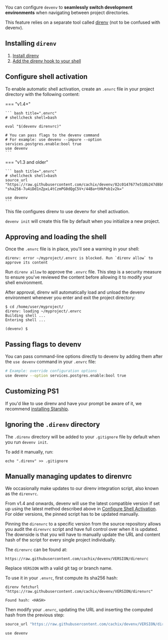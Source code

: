 You can configure ``devenv`` to **seamlessly switch development environments** when navigating between project directories.

This feature relies on a separate tool called [direnv](https://direnv.net) (not to be confused with devenv).

## Installing ``direnv``

1. [Install direnv](https://direnv.net/docs/installation.html#from-system-packages)
2. [Add the direnv hook to your shell](https://direnv.net/docs/hook.html)

## Configure shell activation

To enable automatic shell activation, create an `.envrc` file in your project directory with the following content:

=== "v1.4+"

    ``` bash title=".envrc"
    # shellcheck shell=bash

    eval "$(devenv direnvrc)"

    # You can pass flags to the devenv command
    # For example: use devenv --impure --option services.postgres.enable:bool true
    use devenv
    ```

=== "v1.3 and older"

    ``` bash title=".envrc"
    # shellcheck shell=bash
    source_url "https://raw.githubusercontent.com/cachix/devenv/82c0147677e510b247d8b9165c54f73d32dfd899/direnvrc" "sha256-7u4iDd1nZpxL4tCzmPG0dQgC5V+/44Ba+tHkPob1v2k="

    use devenv
    ```

This file configures direnv to use devenv for shell activation.

`devenv init` will create this file by default when you initialize a new project.

## Approving and loading the shell

Once the `.envrc` file is in place, you'll see a warning in your shell:

```
direnv: error ~/myproject/.envrc is blocked. Run `direnv allow` to approve its content
```

Run `direnv allow` to approve the `.envrc` file. This step is a security measure to ensure you've reviewed the content before allowing it to modify your shell environment.

After approval, direnv will automatically load and unload the devenv environment whenever you enter and exit the project directory:

```shell-session
$ cd /home/user/myproject/
direnv: loading ~/myproject/.envrc
Building shell ...
Entering shell ...

(devenv) $
```

## Passing flags to devenv

You can pass command-line options directly to devenv by adding them after the `use devenv` command in your `.envrc` file:

```bash
# Example: override configuration options
use devenv --option services.postgres.enable:bool true
```

## Customizing PS1

If you'd like to use direnv and have your prompt be aware of it,
we recommend [installing Starship](https://starship.rs/guide/).

## Ignoring the `.direnv` directory

The `.direnv` directory will be added to your `.gitignore` file by default when you run `devenv init`.

To add it manually, run:

```shell-session
echo ".direnv" >> .gitignore
```

## Manually managing updates to direnvrc

We occasionally make updates to our direnv integration script, also known as the `direnvrc`.

From v1.4 and onwards, devenv will use the latest compatible version if set up using the latest method described above in [Configure Shell Activation](#configure-shell-activation).
For older versions, the pinned script has to be updated manually.

Pinning the `direnvrc` to a specific version from the source repository allows you audit the `direnvrc` script and have full control over when it is updated.
The downside is that you will have to manually update the URL and content hash of the script for every single project individually.

<!-- We strongly recommend using the approach that supports automated upgrades described in [Configure Shell Activation](#configure-shell-activation). -->

The `direnvrc` can be found at:

```text
https://raw.githubusercontent.com/cachix/devenv/VERSION/direnvrc
```

Replace `VERSION` with a valid git tag or branch name.

To use it in your `.envrc`, first compute its sha256 hash:

```shell-session
direnv fetchurl "https://raw.githubusercontent.com/cachix/devenv/VERSION/direnvrc"
```

```shell-session
Found hash: <HASH>
```

Then modify your `.envrc`, updating the URL and inserting the computed hash from the previous step:

```bash
source_url "https://raw.githubusercontent.com/cachix/devenv/VERSION/direnvrc" "<HASH>"

use devenv
```
